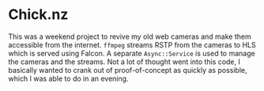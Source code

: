 # Chick.nz

This was a weekend project to revive my old web cameras and make them accessible from the internet. `ffmpeg` streams RSTP from the cameras to HLS which is served using Falcon. A separate `Async::Service` is used to manage the cameras and the streams. Not a lot of thought went into this code, I basically wanted to crank out of proof-of-concept as quickly as possible, which I was able to do in an evening.

